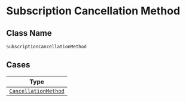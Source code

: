 
# Subscription Cancellation Method

## Class Name

`SubscriptionCancellationMethod`

## Cases

| Type |
|  --- |
| [`CancellationMethod`](../../../doc/models/cancellation-method.md) |

